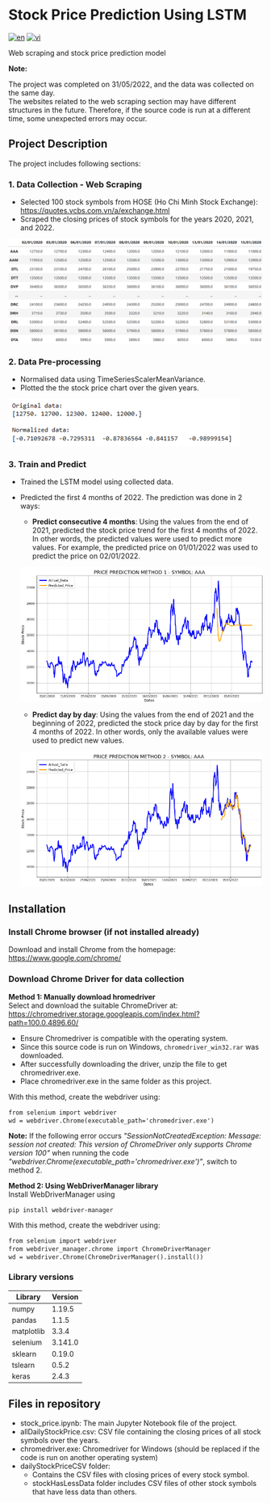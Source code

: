 # Stock Price Prediction Using LSTM
[![en](https://img.shields.io/badge/lang-en-blue.svg)](https://github.com/TUT888/StockPricePrediction_LSTM/blob/main/README.md)
[![vi](https://img.shields.io/badge/lang-vi-red.svg)](https://github.com/TUT888/StockPricePrediction_LSTM/blob/main/README.vi.md)

Web scraping and stock price prediction model <br>

**Note:** <br>

The project was completed on 31/05/2022, and the data was collected on the same day. <br>
The websites related to the web scraping section may have different structures in the future. Therefore, if the source code is run at a different time, some unexpected errors may occur.

## Project Description

The project includes following sections:

### 1. Data Collection - Web Scraping
- Selected 100 stock symbols from HOSE (Ho Chi Minh Stock Exchange): https://quotes.vcbs.com.vn/a/exchange.html
- Scraped the closing prices of stock symbols for the years 2020, 2021, and 2022.

![Data Collection Result](images/datacollection.png)

### 2. Data Pre-processing
- Normalised data using TimeSeriesScalerMeanVariance.
- Plotted the the stock price chart over the given years.

![Data Pre-processing Result](images/datapreprocessing.png)

### 3. Train and Predict
- Trained the LSTM model using collected data.
- Predicted the first 4 months of 2022. The prediction was done in 2 ways:
    - **Predict consecutive 4 months**: Using the values from the end of 2021, predicted the stock price trend for the first 4 months of 2022. In other words, the predicted values were used to predict more values. For example, the predicted price on 01/01/2022 was used to predict the price on 02/01/2022.

    ![Training and Testing - 1](images/traintest1.png)
    - **Predict day by day**: Using the values from the end of 2021 and the beginning of 2022, predicted the stock price day by day for the first 4 months of 2022. In other words, only the available values were used to predict new values.

    ![Training and Testing - 2](images/traintest2.png)

## Installation
### Install Chrome browser (if not installed already)
Download and install Chrome from the homepage: https://www.google.com/chrome/

### Download Chrome Driver for data collection
**Method 1: Manually download hromedriver**
<br> Select and download the suitable ChromeDriver at: https://chromedriver.storage.googleapis.com/index.html?path=100.0.4896.60/
<br>
- Ensure Chromedriver is compatible with the operating system.
- Since this source code is run on Windows, `chromedriver_win32.rar` was downloaded.
- After successfully downloading the driver, unzip the file to get chromedriver.exe.
- Place chromedriver.exe in the same folder as this project.

With this method, create the webdriver using:
```
from selenium import webdriver
wd = webdriver.Chrome(executable_path='chromedriver.exe')
```

**Note:**  If the following error occurs
*"SessionNotCreatedException: Message: session not created: This version of ChromeDriver only supports Chrome version 100"* when running the code *"webdriver.Chrome(executable_path='chromedriver.exe')"*, switch to method 2.
<br>

**Method 2: Using WebDriverManager library**
<br> Install WebDriverManager using
```
pip install webdriver-manager
```
With this method, create the webdriver using: 
```
from selenium import webdriver
from webdriver_manager.chrome import ChromeDriverManager
wd = webdriver.Chrome(ChromeDriverManager().install())
```

### Library versions

| Library | Version |
| --- | --- | 
| numpy | 1.19.5 |
| pandas | 1.1.5 |
| matplotlib | 3.3.4 |
| selenium | 3.141.0 |
| sklearn | 0.19.0 |
| tslearn | 0.5.2 |
| keras | 2.4.3 |

## Files in repository
- stock_price.ipynb: The main Jupyter Notebook file of the project.
- allDailyStockPrice.csv: CSV file containing the closing prices of all stock symbols over the years.
- chromedriver.exe: Chromedriver for Windows (should be replaced if the code is run on another operating system)
- dailyStockPriceCSV folder:
  - Contains the CSV files with closing prices of every stock symbol. 
  - stockHasLessData folder includes CSV files of other stock symbols that have less data than others.
